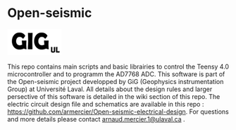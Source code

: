 # Open-seismic

![GiGUL](https://github.com/armercier/Open-seismic/blob/main/GIGul.png)

This repo contains main scripts and basic librairies to control the Teensy 4.0 microcontroller and to programm the AD7768 ADC. This software is part of the Open-seismic project developped by GiG (Geophysics instrumentation Group) at Université Laval. All details about the design rules and larger persective of this software is detailed in the wiki section of this repo. The electric circuit design file and schematics are available in this repo : https://github.com/armercier/Open-seismic-electrical-design. For questions and more details please contact arnaud.mercier.1@ulaval.ca .
